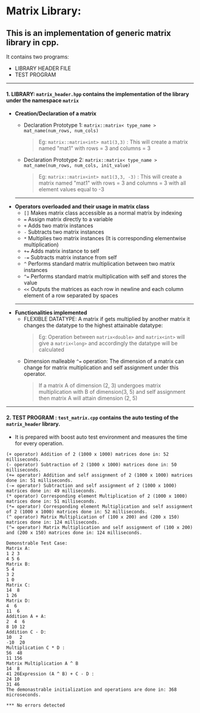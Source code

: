 # Matrix Library:
## This is an implementation of generic matrix library in cpp. 
It contains two programs:
- LIBRARY HEADER FILE
- TEST PROGRAM
---
#### 1. LIBRARY: `matrix_header.hpp` contains the implementation of the library under the namespace `matrix`
- **Creation/Declaration of a matrix** 
  - Declaration Prototype 1: `matrix::matrix< type_name > mat_name(num_rows, num_cols)`
  
    >Eg: `matrix::matrix<int> mat1(3,3)` :
    This will create a matrix named "mat1" with rows = 3 and columns = 3
    
  - Declaration Prototype 2: `matrix::matrix< type_name > mat_name(num_rows, num_cols, init_value)`
  
    >Eg: `matrix::matrix<int> mat1(3,3, -3)` :
    This will create a matrix named "mat1" with rows = 3 and columns = 3 with all element values equal to -3
  ---
- **Operators overloaded and their usage in matrix class**  
  - `[]` Makes matrix class accessible as a normal matrix by indexing
  - `=`  Assign matrix directly to a variable
  - `+`  Adds two matrix instances
  - `-` Subtracts two matrix instances
  - `*` Multiplies two matrix instances (It is corresponding elementwise multiplication)
  - `+=` Adds matrix instance to self
  - `-=` Subtracts matrix instance from self
  - `^` Performs standard matrix multiplication between two matrix instances
  - `^=` Performs standard matrix multiplication with self and stores the value
  - `<<` Outputs the matrices as each row in newline and each column element of a row separated by spaces
  ---
- **Functionalities implemented** 
  - FLEXIBLE DATATYPE: A matrix if gets multiplied by another matrix it changes the datatype to the highest attainable datatype:
    >Eg: Operation between `matrix<double>` and `matrix<int>` will give a `matrix<long>` and accordingly the datatype will be calculated
  - Dimension malleable `^=` operation: The dimension of a matrix can change for matrix multiplication and self assignment under this operator.
    >If a matrix A of dimension (2, 3) undergoes matrix multiplication with B of dimension(3, 5) and self assignment then matrix A will attain dimension (2, 5)
  
---
#### 2. TEST PROGRAM : `test_matrix.cpp` contains the auto testing of the `matrix_header` library.
 - It is prepared with boost auto test environment and measures the time for every operation.
 ```Running 4 test cases...
(+ operator) Addition of 2 (1000 x 1000) matrices done in: 52 milliseconds.
(- operator) Subtraction of 2 (1000 x 1000) matrices done in: 50 milliseconds.
(+= operator) Addition and self assignment of 2 (1000 x 1000) matrices done in: 51 milliseconds.
(-= operator) Subtraction and self assignment of 2 (1000 x 1000) matrices done in: 49 milliseconds.
(* operator) Corresponding element Multiplication of 2 (1000 x 1000) matrices done in: 51 milliseconds.
(*= operator) Corresponding element Multiplication and self assignment of 2 (1000 x 1000) matrices done in: 52 milliseconds.
(^ operator) Matrix Multiplication of (100 x 200) and (200 x 150) matrices done in: 124 milliseconds.
(^= operator) Matrix Multiplication and self assignment of (100 x 200) and (200 x 150) matrices done in: 124 milliseconds.

Demonstrable Test Case:
Matrix A:
1 2 3
4 5 6
Matrix B:
5 4
3 2
1 0
Matrix C:
14  8
 1 26
Matrix D:
 4  6
11  6
Addition A + A:
 2  4  6
 8 10 12
Addition C - D:
 10   2
-10  20
Multiplication C * D : 
 56  48
 11 156
Matrix Multiplication A ^ B
14  8
41 26Expression (A ^ B) + C - D :
24 10
31 46
The demonastrable initialization and operations are done in: 368 microseconds.

*** No errors detected
```
 
  
